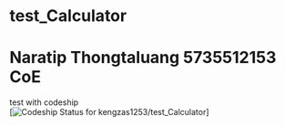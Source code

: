 # test_Calculator
# Naratip Thongtaluang 5735512153 CoE
test with codeship</br>
[![Codeship Status for kengzas1253/test_Calculator](https://app.codeship.com/projects/dbb37ed0-e44e-0137-2852-0ac16517213a/status?branch=master)]
